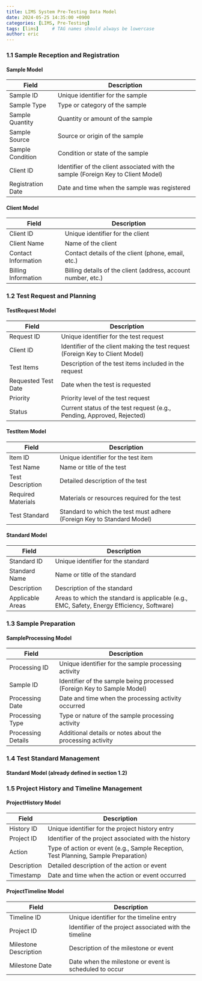 ```yaml
---
title: LIMS System Pre-Testing Data Model
date: 2024-05-25 14:35:00 +0900
categories: [LIMS, Pre-Testing]
tags: [lims]     # TAG names should always be lowercase
author: eric
---
```


### 1.1 Sample Reception and Registration

#### Sample Model

| Field              | Description                                        |
|--------------------|----------------------------------------------------|
| Sample ID          | Unique identifier for the sample                   |
| Sample Type        | Type or category of the sample                     |
| Sample Quantity    | Quantity or amount of the sample                   |
| Sample Source      | Source or origin of the sample                     |
| Sample Condition   | Condition or state of the sample                   |
| Client ID          | Identifier of the client associated with the sample (Foreign Key to Client Model) |
| Registration Date  | Date and time when the sample was registered      |

#### Client Model

| Field              | Description                                       |
|--------------------|---------------------------------------------------|
| Client ID          | Unique identifier for the client                  |
| Client Name        | Name of the client                                |
| Contact Information| Contact details of the client (phone, email, etc.)|
| Billing Information| Billing details of the client (address, account number, etc.)|

### 1.2 Test Request and Planning

#### TestRequest Model

| Field               | Description                                         |
|---------------------|-----------------------------------------------------|
| Request ID          | Unique identifier for the test request              |
| Client ID           | Identifier of the client making the test request (Foreign Key to Client Model) |
| Test Items          | Description of the test items included in the request|
| Requested Test Date | Date when the test is requested                     |
| Priority            | Priority level of the test request                  |
| Status              | Current status of the test request (e.g., Pending, Approved, Rejected) |

#### TestItem Model

| Field              | Description                                      |
|--------------------|--------------------------------------------------|
| Item ID            | Unique identifier for the test item              |
| Test Name          | Name or title of the test                        |
| Test Description   | Detailed description of the test                 |
| Required Materials | Materials or resources required for the test     |
| Test Standard      | Standard to which the test must adhere (Foreign Key to Standard Model) |

#### Standard Model

| Field              | Description                                           |
|--------------------|-------------------------------------------------------|
| Standard ID        | Unique identifier for the standard                     |
| Standard Name      | Name or title of the standard                         |
| Description        | Description of the standard                           |
| Applicable Areas   | Areas to which the standard is applicable (e.g., EMC, Safety, Energy Efficiency, Software) |

### 1.3 Sample Preparation

#### SampleProcessing Model

| Field             | Description                                            |
|-------------------|--------------------------------------------------------|
| Processing ID     | Unique identifier for the sample processing activity   |
| Sample ID         | Identifier of the sample being processed (Foreign Key to Sample Model) |
| Processing Date   | Date and time when the processing activity occurred    |
| Processing Type   | Type or nature of the sample processing activity       |
| Processing Details| Additional details or notes about the processing activity |

### 1.4 Test Standard Management

#### Standard Model (already defined in section 1.2)

### 1.5 Project History and Timeline Management

#### ProjectHistory Model

| Field         | Description                                            |
|---------------|--------------------------------------------------------|
| History ID    | Unique identifier for the project history entry        |
| Project ID    | Identifier of the project associated with the history  |
| Action        | Type of action or event (e.g., Sample Reception, Test Planning, Sample Preparation) |
| Description   | Detailed description of the action or event            |
| Timestamp     | Date and time when the action or event occurred        |

#### ProjectTimeline Model

| Field              | Description                                           |
|--------------------|-------------------------------------------------------|
| Timeline ID        | Unique identifier for the timeline entry              |
| Project ID         | Identifier of the project associated with the timeline |
| Milestone Description | Description of the milestone or event                |
| Milestone Date    | Date when the milestone or event is scheduled to occur|

